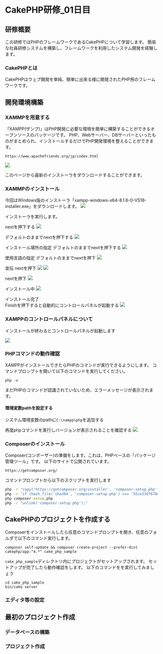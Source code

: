 # CakePHP研修_01日目

## 研修概要

この研修ではPHPのフレームワークであるCakePHPについて学習します。
簡易な社員研修システムを構築し、フレームワークを利用したシステム開発を経験します。

### CakePHPとは

<!-- TODO 詳細は後で記載 -->
CakePHPはウェブ開発を単純、簡単に出来る様に開発されたPHP用のフレームワークです。

## 開発環境構築

<!-- TODO 以下の環境を構築予定 -->
<!--  -->
<!-- - httpサーバー:Apache -->
<!-- - PHP:8.1 -->
<!-- - MySQL:5.6以上 -->
<!-- - CakePHP:4.4.3 -->

### XAMMPを用意する

「XAMPP(ザンプ)」はPHP開発に必要な環境を簡単に構築することができるオープンソースのパッケージです。
PHP、Webサーバー、DBサーバーといったものがまとめられ、インストールするだけでPHP開発環境を整えることができます。

```
https://www.apachefriends.org/jp/index.html
```

![](./img/CakePHP研修_01日目_XAMPP_download_1.png)

このページから最新のインストーラをダウンロードすることができます。


### XAMMPのインストール

今回はWindows版のインストーラ「xampp-windows-x64-8.1.6-0-VS16-installer.exe」をダウンロードします。
![](./img/CakePHP研修_01日目_XAMPP_download_2.png)

インストーラを実行します。

nextを押下する
![](./img/CakePHP研修_01日目_XAMPP_install_1.png)

デフォルトのままでnextを押下する
![](./img/CakePHP研修_01日目_XAMPP_install_2.png)

インストール場所の指定
デフォルトのままでnextを押下する
![](./img/CakePHP研修_01日目_XAMPP_install_3.png)

使用言語の指定
デフォルトのままでnextを押下
![](./img/CakePHP研修_01日目_XAMPP_install_4.png)

宣伝
nextを押下
![](./img/CakePHP研修_01日目_XAMPP_install_5.png)
![](./img/CakePHP研修_01日目_XAMPP_install_6.png)

nextを押下
![](./img/CakePHP研修_01日目_XAMPP_install_7.png)

インストール中
![](./img/CakePHP研修_01日目_XAMPP_install_8.png)

インストール完了  
Finishを押下すると自動的にコントロールパネルが起動する
![](./img/CakePHP研修_01日目_XAMPP_install_9.png)

### XAMPPのコントロールパネルについて

インストールが終わるとコントロールパネルが起動します

![](./img/CakePHP研修_01日目_XAMPP_install_10.png)

<!-- TODO XAMPPコントロールパネルについて軽く説明を入れる -->

### PHPコマンドの動作確認

XAMPPがインストールできたらPHPのコマンドが実行できるようにします。
コマンドプロンプトを開いて以下のコマンドを実行してください。

```
php -v
```

まだPHPのコマンドが認識されていないため、エラーメッセージが表示されます。

#### 環境変数pathを設定する

<!-- TODO pathの設定について詳細を記載 -->
システム環境変数のpathに`C:\xampp\php`を追加する

<!-- TODO 設定後PHPコマンドが実行できることを確認 -->
再度phpコマンドを実行しバージョンが表示されることを確認する
![](./img/CakePHP研修_01日目_php-version.png)

### Composerのインストール

<!-- TODO Composerについてもう少し詳しく書く -->
Composer(コンポーザー)の準備をします。これは、PHPベースの「パッケージ管理ツール」です。
以下のサイトで公開されています。

```
https://getcomposer.org/
```

<!-- TODO Downloadページに従ってインストールする手順を記載する -->
コマンドプロンプトから以下のスクリプトを実行します

``` cmd
php -r "copy('https://getcomposer.org/installer', 'composer-setup.php');"
php -r "if (hash_file('sha384', 'composer-setup.php') === '55ce33d7678c5a611085589f1f3ddf8b3c52d662cd01d4ba75c0ee0459970c2200a51f492d557530c71c15d8dba01eae') { echo 'Installer verified'; } else { echo 'Installer corrupt'; unlink('composer-setup.php'); } echo PHP_EOL;"
php composer-setup.php
php -r "unlink('composer-setup.php');"
```

## CakePHPのプロジェクトを作成する

<!-- TODO プロジェクト配置場所は指定する -->
Composerをインストールしたら任意のコマンドプロンプトを開き、任意のフォルダで以下のコマンド実行します。

<!-- TODO プロジェクト名は後で変えるかもしれない -->
```
composer self-update && composer create-project --prefer-dist cakephp/app:"4.*" cake_php_sample
```

`cake_php_sample`ディレクトリ内にプロジェクトがセットアップされます。
セットアップが完了したら動作確認をします。
以下のコマンドをを実行してみましょう

```
cd cake_php_sample
bin/cake server
```

<!-- TODO Windowsで実行時にエラーが出る場合があるので調査して対応する -->

### エディタ等の設定

## 最初のプロジェクト作成

### データベースの構築

### プロジェクト作成
